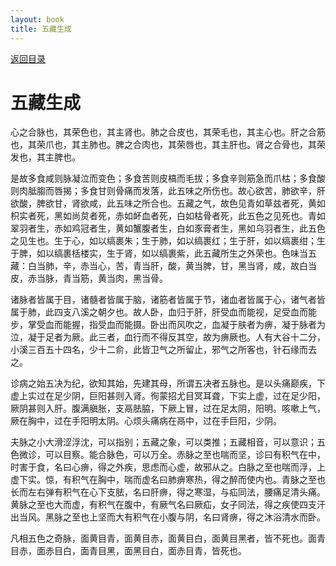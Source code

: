 ```yaml
---
layout: book
title: 五藏生成
---
```


[返回目录](./)

# 五藏生成

心之合脉也，其荣色也，其主肾也。肺之合皮也，其荣毛也，其主心也。肝之合筋也，其荣爪也，其主肺也。脾之合肉也，其荣唇也，其主肝也。肾之合骨也，其荣发也，其主脾也。

是故多食咸则脉凝泣而变色；多食苦则皮槁而毛拔；多食辛则筋急而爪枯；多食酸则肉胝䐢而唇揭；多食甘则骨痛而发落，此五味之所伤也。故心欲苦，肺欲辛，肝欲酸，脾欲甘，肾欲咸，此五味之所合也。五藏之气，故色见青如草兹者死，黄如枳实者死，黑如尚炱者死，赤如衃血者死，白如枯骨者死，此五色之见死也。青如翠羽者生，赤如鸡冠者生，黄如蟹腹者生，白如豕膏者生，黑如乌羽者生，此五色之见生也。生于心，如以缟裹朱；生于肺，如以缟裹红；生于肝，如以缟裹绀；生于脾，如以缟裹栝楼实，生于肾，如以缟裹紫，此五藏所生之外荣也。色味当五藏：白当肺，辛，赤当心，苦，青当肝，酸，黄当脾，甘，黑当肾，咸，故白当皮，赤当脉，青当筋，黄当肉，黑当骨。

诸脉者皆属于目，诸髓者皆属于脑，诸筋者皆属于节，诸血者皆属于心，诸气者皆属于肺，此四支八溪之朝夕也。故人卧，血归于肝，肝受血而能视，足受血而能步，掌受血而能握，指受血而能摄。卧出而风吹之，血凝于肤者为痹，凝于脉者为泣，凝于足者为厥。此三者，血行而不得反其空，故为痹厥也。人有大谷十二分，小溪三百五十四名，少十二俞，此皆卫气之所留止，邪气之所客也，针石缘而去之。

诊病之始五决为纪，欲知其始，先建其母，所谓五决者五脉也。是以头痛巅疾，下虚上实过在足少阴，巨阳甚则入肾。徇蒙招尤目冥耳聋，下实上虚，过在足少阳，厥阴甚则入肝。腹满䐜胀，支鬲胠脇，下厥上冒，过在足太阴，阳明。咳嗽上气，厥在胸中，过在手阳明太阴。心烦头痛病在鬲中，过在手巨阳，少阴。

夫脉之小大滑涩浮沈，可以指别；五藏之象，可以类推；五藏相音，可以意识；五色微诊，可以目察。能合脉色，可以万全。赤脉之至也喘而坚，诊曰有积气在中，时害于食，名曰心痹，得之外疾，思虑而心虚，故邪从之。白脉之至也喘而浮，上虚下实。惊，有积气在胸中，喘而虚名曰肺痹寒热，得之醉而使内也。青脉之至也长而左右弹有积气在心下支胠，名曰肝痹，得之寒湿，与疝同法，腰痛足清头痛。黄脉之至也大而虚，有积气在腹中，有厥气名曰厥疝，女子同法，得之疾使四支汗出当风。黑脉之至也上坚而大有积气在小腹与阴，名曰肾痹，得之沐浴清水而卧。

凡相五色之奇脉，面黄目青，面黄目赤，面黄目白，面黄目黑者，皆不死也。面青目赤，面赤目白，面青目黑，面黑目白，面赤目青，皆死也。

